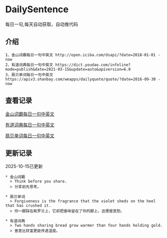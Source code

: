 # DailySentence

每日一句,每天自动获取，自动推代码

## 介绍

```
1、金山词霸每日一句中英文 http://open.iciba.com/dsapi/?date=2018-01-01 - now
2、有道词典每日一句中英文 https://dict.youdao.com/infoline?mode=publish&date=2021-03-15&update=auto&apiversion=6.0
3、扇贝单词每日一句中英文 https://apiv3.shanbay.com/weapps/dailyquote/quote/?date=2016-09-30 - now
```

## 查看记录

[金山词霸每日一句中英文](./data/iciba/)

[有道词典每日一句中英文](./data/youdao/)

[扇贝单词每日一句中英文](./data/shanbay/)

## 更新记录
2025-10-15已更新 
```
* 金山词霸
  > Think before you share. 
  > 分享前先思考。

* 扇贝单词
  > Forgiveness is the fragrance that the violet sheds on the heel that has crushed it.
  > 你一脚踩在紫罗兰上，它却把香味留在了你的脚上，这便是宽恕。

* 有道词典
  > Two hands sharing bread grow warmer than four hands holding gold.
  > 善意比财富更能传递温度。

```
